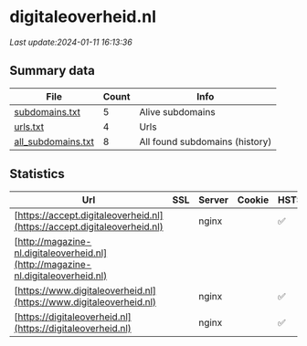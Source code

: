 # digitaleoverheid.nl
*Last update:2024-01-11 16:13:36*
## Summary data
| File       | Count | Info |
|------------|-------|------|
|[subdomains.txt](/data/digitaleoverheid/subdomains.txt)|5|Alive subdomains|
|[urls.txt](/data/digitaleoverheid/urls.txt)|4|Urls|
|[all_subdomains.txt](/data/digitaleoverheid/all_subdomains.txt)|8|All found subdomains (history)|
## Statistics
| Url | SSL | Server | Cookie | HSTS | CSP | XFO | XXP | RP | Tech |
|------------|-------|------|------|------|------|------|------|------|------|
|[https://accept.digitaleoverheid.nl](https://accept.digitaleoverheid.nl)| |nginx| |:white_check_mark: | | | | |:white_check_mark: |Basic HSTS Nginx|
|[http://magazine-nl.digitaleoverheid.nl](http://magazine-nl.digitaleoverheid.nl)| | | | | |:white_check_mark: |:white_check_mark: |:white_check_mark: ||
|[https://www.digitaleoverheid.nl](https://www.digitaleoverheid.nl)| |nginx| |:white_check_mark: | | | | |:white_check_mark: |HSTS MySQL Nginx PHP...|
|[https://digitaleoverheid.nl](https://digitaleoverheid.nl)| |nginx| |:white_check_mark: | | | | |:white_check_mark: |HSTS MySQL Nginx PHP...|